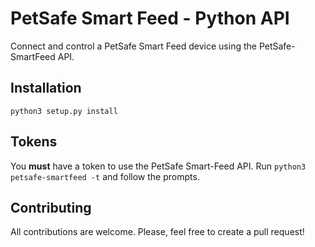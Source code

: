 # PetSafe Smart Feed - Python API
Connect and control a PetSafe Smart Feed device using the PetSafe-SmartFeed API.

## Installation
`python3 setup.py install`

## Tokens
You **must** have a token to use the PetSafe Smart-Feed API.
Run `python3 petsafe-smartfeed -t` and follow the prompts.

## Contributing
All contributions are welcome. 
Please, feel free to create a pull request!
